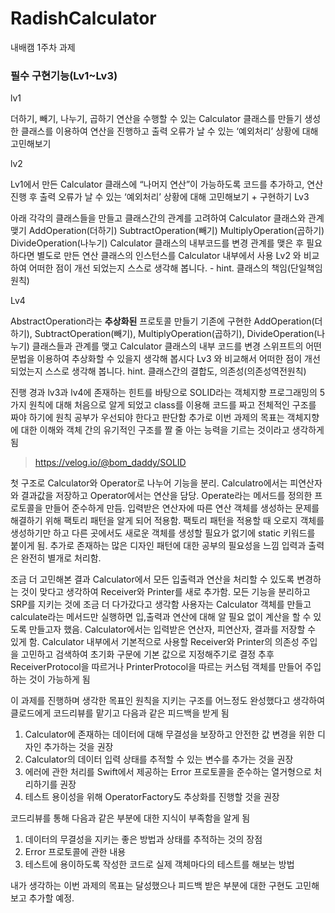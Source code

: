 # RadishCalculator
내배캠 1주차 과제
### 필수 구현기능(Lv1~Lv3)

lv1

  더하기, 빼기, 나누기, 곱하기 연산을 수행할 수 있는 Calculator 클래스를 만들기
  생성한 클래스를 이용하여 연산을 진행하고 출력
  오류가 날 수 있는 ‘예외처리’ 상황에 대해 고민해보기

lv2

  Lv1에서 만든 Calculator 클래스에 “나머지 연산”이 가능하도록 코드를 추가하고, 연산 진행 후 출력
  오류가 날 수 있는 ‘예외처리’ 상황에 대해 고민해보기 + 구현하기
Lv3

  아래 각각의 클래스들을 만들고 클래스간의 관계를 고려하여 Calculator 클래스와 관계 맺기
    AddOperation(더하기)
    SubtractOperation(빼기)
    MultiplyOperation(곱하기)
    DivideOperation(나누기)
    Calculator 클래스의 내부코드를 변경
    관계를 맺은 후 필요하다면 별도로 만든 연산 클래스의 인스턴스를 Calculator 내부에서 사용
  Lv2 와 비교하여 어떠한 점이 개선 되었는지 스스로 생각해 봅니다.
    - hint. 클래스의 책임(단일책임원칙)

Lv4

  AbstractOperation라는 **추상화된** 프로토콜 만들기
  기존에 구현한 AddOperation(더하기), SubtractOperation(빼기), MultiplyOperation(곱하기), DivideOperation(나누기) 클래스들과 관계를 맺고 Calculator 클래스의 내부 코드를 변경
  스위프트의 어떤 문법을 이용하여 추상화할 수 있을지 생각해 봅시다
  Lv3 와 비교해서 어떠한 점이 개선 되었는지 스스로 생각해 봅니다.
    hint. 클래스간의 결합도, 의존성(의존성역전원칙)

진행 경과
lv3과 lv4에 존재하는 힌트를 바탕으로 SOLID라는 객체지향 프로그래밍의 5가지 원칙에 대해 처음으로 알게 되었고
class를 이용해 코드를 짜고 전체적인 구조를 짜야 하기에 원칙 공부가 우선되야 한다고 판단함
추가로 이번 과제의 목표는 객체지향에 대한 이해와 객체 간의 유기적인 구조를 짤 줄 아는 능력을 기르는 것이라고 생각하게 됨
  > https://velog.io/@bom_daddy/SOLID

첫 구조로 Calculator와 Operator로 나누어 기능을 분리.
Calculatro에서는 피연산자와 결과값을 저장하고 Operator에서는 연산을 담당.
Operate라는 메서드를 정의한 프로토콜을 만들어 준수하게 만듬.
입력받은 연산자에 따른 연산 객체를 생성하는 문제를 해결하기 위해 팩토리 패턴을 알게 되어 적용함.
팩토리 패턴을 적용할 때 오로지 객체를 생성하기만 하고 다른 곳에서도 새로운 객체를 생성할 필요가 없기에 static 키워드를 붙이게 됨.
 추가로 존재하는 많은 디자인 패턴에 대한 공부의 필요성을 느낌
입력과 출력은 완전히 별개로 처리함.

조금 더 고민해본 결과 Calculator에서 모든 입출력과 연산을 처리할 수 있도록 변경하는 것이 맞다고 생각하여 Receiver와 Printer를 새로 추가함.
 모든 기능을 분리하고 SRP를 지키는 것에 조금 더 다가갔다고 생각함
사용자는 Calculator 객체를 만들고 calculate라는 메서드만 실행하면 입,출력과 연산에 대해 알 필요 없이 계산을 할 수 있도록 만들고자 했음.
Calculator에서는 입력받은 연산자, 피연산자, 결과를 저장할 수 있게 함.
Calculator 내부에서 기본적으로 사용할 Receiver와 Printer의 의존성 주입을 고민하고 검색하여 초기화 구문에 기본 값으로 지정해주기로 결정
  추후 ReceiverProtocol을 따르거나 PrinterProtocol을 따르는 커스텀 객체를 만들어 주입하는 것이 가능하게 됨

이 과제를 진행하며 생각한 목표인 원칙을 지키는 구조를 어느정도 완성했다고 생각하여 클로드에게 코드리뷰를 맡기고 다음과 같은 피드백을 받게 됨
1. Calculator에 존재하는 데이터에 대해 무결성을 보장하고 안전한 값 변경을 위한 디자인 추가하는 것을 권장
2. Calculator의 데이터 입력 상태를 추적할 수 있는 변수를 추가는 것을 권장
3. 에러에 관한 처리를 Swift에서 제공하는 Error 프로토콜을 준수하는 열거형으로 처리하기를 권장
4. 테스트 용이성을 위해 OperatorFactory도 추상화를 진행할 것을 권장

코드리뷰를 통해 다음과 같은 부분에 대한 지식이 부족함을 알게 됨
1. 데이터의 무결성을 지키는 좋은 방법과 상태를 추적하는 것의 장점
2. Error 프로토콜에 관한 내용
3. 테스트에 용이하도록 작성한 코드로 실제 객체마다의 테스트를 해보는 방법

내가 생각하는 이번 과제의 목표는 달성했으나 피드백 받은 부분에 대한 구현도 고민해보고 추가할 예정.












